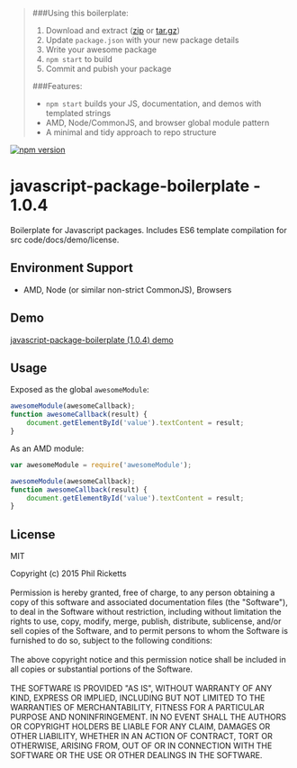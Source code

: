 > ###Using this boilerplate:
> 1. Download and extract ([zip](https://github.com/replete/javascript-package-boilerplate/archive/v1.0.4.zip) or [tar.gz](https://github.com/replete/javascript-package-boilerplate/archive/v1.0.4.tar.gz))
> 2. Update `package.json` with your new package details
> 3. Write your awesome package
> 4. `npm start` to build
> 5. Commit and pubish your package
>
> ###Features:
> * `npm start` builds your JS, documentation, and demos with templated strings
> * AMD, Node/CommonJS, and browser global module pattern
> * A minimal and tidy approach to repo structure

[![npm version](https://badge.fury.io/js/javascript-package-boilerplate.svg)](https://badge.fury.io/js/javascript-package-boilerplate)
# javascript-package-boilerplate - 1.0.4
Boilerplate for Javascript packages. Includes ES6 template compilation for src code/docs/demo/license.

## Environment Support
* AMD, Node (or similar non-strict CommonJS), Browsers

## Demo
[javascript-package-boilerplate (1.0.4) demo](http://replete.github.com/javascript-package-boilerplate)

## Usage
Exposed as the global `awesomeModule`:
```js
awesomeModule(awesomeCallback);
function awesomeCallback(result) {
	document.getElementById('value').textContent = result;
}
```
As an AMD module:
```js
var awesomeModule = require('awesomeModule');

awesomeModule(awesomeCallback);
function awesomeCallback(result) {
	document.getElementById('value').textContent = result;
}
```

## License
MIT

Copyright (c) 2015 Phil Ricketts<br/><br/>Permission is hereby granted, free of charge, to any person obtaining a copy of this software and associated documentation files (the "Software"), to deal in the Software without restriction, including without limitation the rights to use, copy, modify, merge, publish, distribute, sublicense, and/or sell copies of the Software, and to permit persons to whom the Software is furnished to do so, subject to the following conditions:<br/><br/>The above copyright notice and this permission notice shall be included in all copies or substantial portions of the Software.<br/><br/>THE SOFTWARE IS PROVIDED "AS IS", WITHOUT WARRANTY OF ANY KIND, EXPRESS OR IMPLIED, INCLUDING BUT NOT LIMITED TO THE WARRANTIES OF MERCHANTABILITY, FITNESS FOR A PARTICULAR PURPOSE AND NONINFRINGEMENT.  IN NO EVENT SHALL THE AUTHORS OR COPYRIGHT HOLDERS BE LIABLE FOR ANY CLAIM, DAMAGES OR OTHER LIABILITY, WHETHER IN AN ACTION OF CONTRACT, TORT OR OTHERWISE, ARISING FROM, OUT OF OR IN CONNECTION WITH THE SOFTWARE OR THE USE OR OTHER DEALINGS IN THE SOFTWARE.